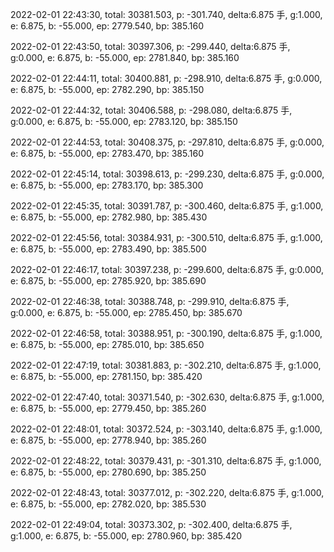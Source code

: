 2022-02-01 22:43:30, total: 30381.503, p: -301.740, delta:6.875 手, g:1.000, e: 6.875, b: -55.000, ep: 2779.540, bp: 385.160

2022-02-01 22:43:50, total: 30397.306, p: -299.440, delta:6.875 手, g:0.000, e: 6.875, b: -55.000, ep: 2781.840, bp: 385.160

2022-02-01 22:44:11, total: 30400.881, p: -298.910, delta:6.875 手, g:0.000, e: 6.875, b: -55.000, ep: 2782.290, bp: 385.150

2022-02-01 22:44:32, total: 30406.588, p: -298.080, delta:6.875 手, g:0.000, e: 6.875, b: -55.000, ep: 2783.120, bp: 385.150

2022-02-01 22:44:53, total: 30408.375, p: -297.810, delta:6.875 手, g:0.000, e: 6.875, b: -55.000, ep: 2783.470, bp: 385.160

2022-02-01 22:45:14, total: 30398.613, p: -299.230, delta:6.875 手, g:0.000, e: 6.875, b: -55.000, ep: 2783.170, bp: 385.300

2022-02-01 22:45:35, total: 30391.787, p: -300.460, delta:6.875 手, g:1.000, e: 6.875, b: -55.000, ep: 2782.980, bp: 385.430

2022-02-01 22:45:56, total: 30384.931, p: -300.510, delta:6.875 手, g:1.000, e: 6.875, b: -55.000, ep: 2783.490, bp: 385.500

2022-02-01 22:46:17, total: 30397.238, p: -299.600, delta:6.875 手, g:0.000, e: 6.875, b: -55.000, ep: 2785.920, bp: 385.690

2022-02-01 22:46:38, total: 30388.748, p: -299.910, delta:6.875 手, g:0.000, e: 6.875, b: -55.000, ep: 2785.450, bp: 385.670

2022-02-01 22:46:58, total: 30388.951, p: -300.190, delta:6.875 手, g:1.000, e: 6.875, b: -55.000, ep: 2785.010, bp: 385.650

2022-02-01 22:47:19, total: 30381.883, p: -302.210, delta:6.875 手, g:1.000, e: 6.875, b: -55.000, ep: 2781.150, bp: 385.420

2022-02-01 22:47:40, total: 30371.540, p: -302.630, delta:6.875 手, g:1.000, e: 6.875, b: -55.000, ep: 2779.450, bp: 385.260

2022-02-01 22:48:01, total: 30372.524, p: -303.140, delta:6.875 手, g:1.000, e: 6.875, b: -55.000, ep: 2778.940, bp: 385.260

2022-02-01 22:48:22, total: 30379.431, p: -301.310, delta:6.875 手, g:1.000, e: 6.875, b: -55.000, ep: 2780.690, bp: 385.250

2022-02-01 22:48:43, total: 30377.012, p: -302.220, delta:6.875 手, g:1.000, e: 6.875, b: -55.000, ep: 2782.020, bp: 385.530

2022-02-01 22:49:04, total: 30373.302, p: -302.400, delta:6.875 手, g:1.000, e: 6.875, b: -55.000, ep: 2780.960, bp: 385.420